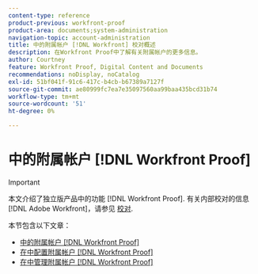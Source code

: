```yaml
---
content-type: reference
product-previous: workfront-proof
product-area: documents;system-administration
navigation-topic: account-administration
title: 中的附属帐户 [!DNL Workfront] 校对概述
description: 在Workfront Proof中了解有关附属帐户的更多信息。
author: Courtney
feature: Workfront Proof, Digital Content and Documents
recommendations: noDisplay, noCatalog
exl-id: 51bf041f-91c6-417c-b4cb-b67389a7127f
source-git-commit: ae80999fc7ea7e35097560aa99baa435bcd31b74
workflow-type: tm+mt
source-wordcount: '51'
ht-degree: 0%

---
```


# 中的附属帐户 [!DNL Workfront Proof]

>[!IMPORTANT]
>
>本文介绍了独立版产品中的功能 [!DNL Workfront Proof]. 有关内部校对的信息 [!DNL Adobe Workfront]，请参见 [校对](../../../review-and-approve-work/proofing/proofing.md).

本节包含以下文章：

* [中的附属帐户 [!DNL Workfront Proof]](../../../workfront-proof/wp-acct-admin/satellite-accounts/sat-accts-in-wp.md)
* [在中配置附属帐户 [!DNL Workfront Proof]](../../../workfront-proof/wp-acct-admin/satellite-accounts/configure-sat-acct-in-wp.md)
* [在中管理附属帐户 [!DNL Workfront Proof]](../../../workfront-proof/wp-acct-admin/satellite-accounts/manage-sat-acct-in-wp.md)
